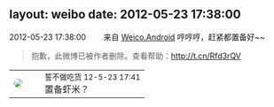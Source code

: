 layout: weibo
date: 2012-05-23 17:38:00
---
<meta name="referrer" content="no-referrer" />

2012-05-23 17:38:00  &nbsp;&nbsp;&nbsp;&nbsp;&nbsp;&nbsp; 来自 <a href="http://app.weibo.com/t/feed/l4RWD" rel="nofollow">Weico.Android</a>
哼哼哼，赶紧都置备好~~
>  抱歉，此微博已被作者删除。查看帮助：http://t.cn/Rfd3rQV

<table style="width: 100%;">
  <tr>
    <td style="width: 40px;"><img style="border-radius:50%" src="https://tva1.sinaimg.cn/crop.0.0.640.640.50/86f7338fjw8edkav0whx0j20hs0hswfv.jpg?KID=imgbed,tva&Expires=1624467298&ssig=UGU7YNT6wT"></td>
    <td colspan="2"><small>誓不做吃货 12-5-23 17:41</small><br/>置备虾米？</td>
  </tr>
</table>
